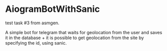 # AiogramBotWithSanic
test task #3 from asmgen.

A simple bot for telegram that waits for geolocation from the user and saves it in the database + it is possible to get geolocation from the site by specifying the id, using sanic.
